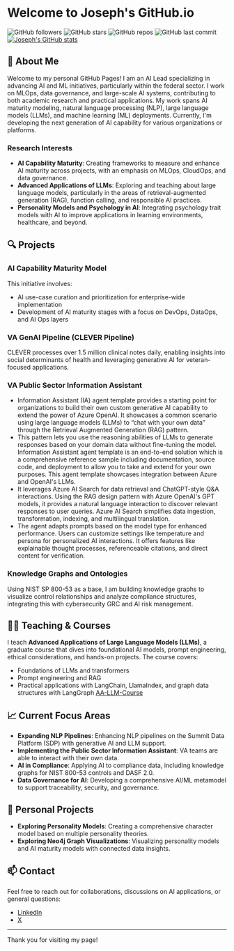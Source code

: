 

<!--
**Wildertrek/Wildertrek** is a ✨ _special_ ✨ repository because its `README.md` (this file) appears on your GitHub profile.

Here are some ideas to get you started:

- 🔭 I’m currently working on ...
- 🌱 I’m currently learning ...
- 👯 I’m looking to collaborate on ...
- 🤔 I’m looking for help with ...
- 💬 Ask me about ...
- 📫 How to reach me: ...
- 😄 Pronouns: ...
- ⚡ Fun fact: ...
-->

# Welcome to Joseph's GitHub.io

![GitHub followers](https://img.shields.io/github/followers/Wildertrek?style=social) 
![GitHub stars](https://img.shields.io/github/stars/Wildertrek?style=social)
![GitHub repos](https://img.shields.io/github/repos/Wildertrek?style=flat-square)
![GitHub last commit](https://img.shields.io/github/last-commit/Wildertrek/reponame?style=flat-square)
[![Joseph's GitHub stats](https://github-readme-stats.vercel.app/api?username=Wildertrek&show_icons=true&count_private=true&theme=radical)](https://github.com/Wildertrek)



## 👋 About Me

Welcome to my personal GitHub Pages! I am an AI Lead specializing in advancing AI and ML initiatives, particularly within the federal sector. I work on MLOps, data governance, and large-scale AI systems, contributing to both academic research and practical applications. My work spans AI maturity modeling, natural language processing (NLP), large language models (LLMs), and machine learning (ML) deployments. Currently, I'm developing the next generation of AI capability for various organizations or platforms.

### Research Interests

- **AI Capability Maturity**: Creating frameworks to measure and enhance AI maturity across projects, with an emphasis on MLOps, CloudOps, and data governance.
- **Advanced Applications of LLMs**: Exploring and teaching about large language models, particularly in the areas of retrieval-augmented generation (RAG), function calling, and responsible AI practices.
- **Personality Models and Psychology in AI**: Integrating psychology trait models with AI to improve applications in learning environments, healthcare, and beyond.

## 🔍 Projects

### AI Capability Maturity Model
This initiative involves:
- AI use-case curation and prioritization for enterprise-wide implementation
- Development of AI maturity stages with a focus on DevOps, DataOps, and AI Ops layers

### VA GenAI Pipeline (CLEVER Pipeline)
CLEVER processes over 1.5 million clinical notes daily, enabling insights into social determinants of health and leveraging generative AI for veteran-focused applications.

### VA Public Sector Information Assistant
- Information Assistant (IA) agent template provides a starting point for organizations to build their own custom generative AI capability to extend the power of Azure OpenAI. It showcases a common scenario using large language models (LLMs) to “chat with your own data” through the Retrieval Augmented Generation (RAG) pattern. 
- This pattern lets you use the reasoning abilities of LLMs to generate responses based on your domain data without fine-tuning the model. Information Assistant agent template is an end-to-end solution which is a comprehensive reference sample including documentation, source code, and deployment to allow you to take and extend for your own purposes. This agent template showcases integration between Azure and OpenAI's LLMs. 
- It leverages Azure AI Search for data retrieval and ChatGPT-style Q&A interactions. Using the RAG design pattern with Azure OpenAI's GPT models, it provides a natural language interaction to discover relevant responses to user queries. Azure AI Search simplifies data ingestion, transformation, indexing, and multilingual translation. 
- The agent adapts prompts based on the model type for enhanced performance. Users can customize settings like temperature and persona for personalized AI interactions. It offers features like explainable thought processes, referenceable citations, and direct content for verification.



### Knowledge Graphs and Ontologies
Using NIST SP 800-53 as a base, I am building knowledge graphs to visualize control relationships and analyze compliance structures, integrating this with cybersecurity GRC and AI risk management.

## 🧑‍🏫 Teaching & Courses

I teach **Advanced Applications of Large Language Models (LLMs)**, a graduate course that dives into foundational AI models, prompt engineering, ethical considerations, and hands-on projects. The course covers:
- Foundations of LLMs and transformers
- Prompt engineering and RAG
- Practical applications with LangChain, LlamaIndex, and graph data structures with LangGraph
[AA-LLM-Course](https://github.com/Wildertrek/AA-LLM-Course)

## 📈 Current Focus Areas

- **Expanding NLP Pipelines**: Enhancing NLP pipelines on the Summit Data Platform (SDP) with generative AI and LLM support.
- **Implementing the Public Sector Information Assistant**: VA teams are able to interact with their own data.
- **AI in Compliance**: Applying AI to compliance data, including knowledge graphs for NIST 800-53 controls and DASF 2.0.
- **Data Governance for AI**: Developing a comprehensive AI/ML metamodel to support traceability, security, and governance.

## 🌱 Personal Projects

- **Exploring Personality Models**: Creating a comprehensive character model based on multiple personality theories.
- **Exploring Neo4j Graph Visualizations**: Visualizing personality models and AI maturity models with connected data insights.

## 📫 Contact

Feel free to reach out for collaborations, discussions on AI applications, or general questions:

- [LinkedIn](https://www.linkedin.com/in/josephraetano)
- [X](https://x.com/JosephRaetano)


---

Thank you for visiting my page!
